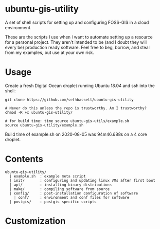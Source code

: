 # ubuntu-gis-utility

A set of shell scripts for setting up and configuring FOSS-GIS in a cloud environment.  
  
These are the scripts I use when I want to automate setting up a resource for a personal project. They aren't intended to be (and I doubt they will every be) production ready software. Feel free to beg, borrow, and steal from my examples, but use at your own risk.  
 


# Usage  
  
Create a fresh Digital Ocean droplet running Ubuntu 18.04 and ssh into the shell:  
  
```  
git clone https://github.com/sethbassett/ubuntu-gis-utility

# Never do this unless the repo is trustworthy. Am I trustworthy?
chmod -R +x ubuntu-gis-utility/

# for build time: time source ubuntu-gis-utils/example.sh
source ubuntu-gis-utility/example.sh
```  

Build time of example.sh on 2020-08-05 was 94m46.688s on a 4 core droplet.


# Contents  
```  
ubuntu-gis-utility/  
  | example.sh  : example meta script  
  | init/       : configuring and updating linux VMs after first boot  
  | apt/        : installing binary distributions  
  | make/       : compiling software from source  
  | config/     : post-installation configuration of software  
    | conf/     : environment and conf files for software  
  | postgis/    : postgis specific scripts  
```  
  
# Customization  
  

